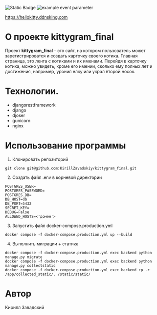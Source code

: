 ![Static Badge](https://img.shields.io/badge/Python-blue)
![example event parameter](https://github.com/github/docs/actions/workflows/main.yml/badge.svg?event=push)


https://hellokitty.ddnsking.com

# О проекте kittygram_final 
Проект **kittygram_final** - это сайт, на котором пользователь может зарегистрироватся и создать карточку своего котика. Главная страница, это лента с котиками и их именами. Перейдя в карточку котика, можно увидеть, кроме его имении, сколько ему полных лет и достижения, например, уронил елку или украл второй носок.

# Технологии. 
- djangorestframework 
- django 
- djoser
- gunicorn
- nginx

# Использование программы
1. Клонировать репозиторий 
```` 
git clone git@github.com:KirillZavadskiy/kittygram_final.git
```` 
2. Cоздать файл .env в корневой директории
```` 
POSTGRES_USER=
POSTGRES_PASSWORD=
POSTGRES_DB=
DB_HOST=db
DB_PORT=5432
SECRET_KEY=
DEBUG=False
ALLOWED_HOSTS=<'домен'>
```` 
3. Запустить файл docker-compose.production.yml
```` 
docker compose -f docker-compose.production.yml up --build
```` 
4. Выполнить миграции + статика
```` 
docker compose -f docker-compose.production.yml exec backend python manage.py migrate
docker compose -f docker-compose.production.yml exec backend python manage.py collectstatic
docker compose -f docker-compose.production.yml exec backend cp -r /app/collected_static/. /static/static/
```` 
# Автор
Кирилл Завадский
